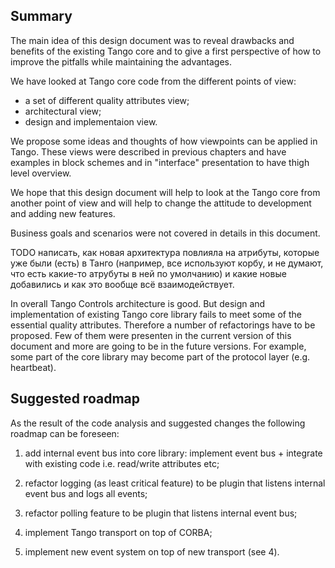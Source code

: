 ## Summary
                                                                                                   
The main idea of this design document was to reveal drawbacks and benefits of the existing Tango core and to give 
a first perspective of how to improve the pitfalls while maintaining the advantages.

We have looked at Tango core code from the different points of view:

- a set of different quality attributes view;
- architectural view;
- design and implementaion view.

We propose some ideas and thoughts of how viewpoints can be applied in Tango. These views were described in previous chapters and have examples in block schemes and in "interface" presentation to have thigh level overview.

We hope that this design document will help to look at the Tango core from another point of view and will help to change the attitude to development and adding new features.

Business goals and scenarios were not covered in details in this document.

TODO написать, как новая архитектура повлияла на атрибуты, которые уже были (есть) в Танго 
(например, все используют корбу, и не думают, что есть какие-то атрубуты в ней по умолчанию)
и какие новые добавились и как это вообще всё взаимодействует.

In overall Tango Controls architecture is good. But design and implementation of existing Tango core library fails to meet some of the essential quality attributes. Therefore a number of refactorings have to be proposed. Few of them were presenten in the current version of this document and more are going to be in the future versions. For example, some part of the core library may become part of the protocol layer (e.g. heartbeat).

## Suggested roadmap

As the result of the code analysis and suggested changes the following roadmap can be foreseen:

1) add internal event bus into core library: implement event bus + integrate with existing code i.e. read/write attributes etc;  
2) refactor logging (as least critical feature) to be plugin that listens internal event bus and logs all events;

3) refactor polling feature to be plugin that listens  internal event bus;

4) implement Tango transport on top of CORBA;

5) implement new event system on top of new transport (see 4).
